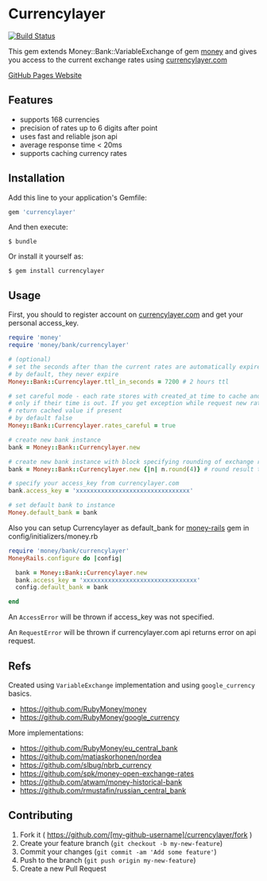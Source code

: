 # Currencylayer

[![Build Status](https://travis-ci.org/askuratovsky/currencylayer.svg)](https://travis-ci.org/askuratovsky/currencylayer)

This gem extends Money::Bank::VariableExchange of gem [money](https://github.com/RubyMoney/money) and gives you access to the current exchange rates using [currencylayer.com](https://currencylayer.com/)

[GitHub Pages Website](http://askuratovsky.github.io/money-json-rates/)

## Features

- supports 168 currencies
- precision of rates up to 6 digits after point
- uses fast and reliable json api
- average response time < 20ms
- supports caching currency rates

## Installation

Add this line to your application's Gemfile:

```ruby
gem 'currencylayer'
```

And then execute:

    $ bundle

Or install it yourself as:

    $ gem install currencylayer

## Usage

First, you should to register account on [currencylayer.com](https://currencylayer.com/) and get your personal access_key.

```ruby
require 'money'
require 'money/bank/currencylayer'

# (optional)
# set the seconds after than the current rates are automatically expired
# by default, they never expire
Money::Bank::Currencylayer.ttl_in_seconds = 7200 # 2 hours ttl

# set careful mode - each rate stores with created_at time to cache and will be flushed
# only if their time is out. If you get exception while request new rate, bank will
# return cached value if present
# by default false
Money::Bank::Currencylayer.rates_careful = true

# create new bank instance
bank = Money::Bank::Currencylayer.new

# create new bank instance with block specifying rounding of exchange result
bank = Money::Bank::Currencylayer.new {|n| n.round(4)} # round result to 4 digits after point

# specify your access_key from currencylayer.com
bank.access_key = 'xxxxxxxxxxxxxxxxxxxxxxxxxxxxxxxx'

# set default bank to instance
Money.default_bank = bank
```

Also you can setup Currencylayer as default_bank for [money-rails](https://github.com/RubyMoney/money-rails) gem in config/initializers/money.rb

```ruby
require 'money/bank/currencylayer'
MoneyRails.configure do |config|

  bank = Money::Bank::Currencylayer.new
  bank.access_key = 'xxxxxxxxxxxxxxxxxxxxxxxxxxxxxxxx'
  config.default_bank = bank

end
```

An `AccessError` will be thrown if access_key was not specified.

An `RequestError` will be thrown if currencylayer.com api returns error on api request.


## Refs

Created using `VariableExchange` implementation and using `google_currency` basics.

- https://github.com/RubyMoney/money
- https://github.com/RubyMoney/google_currency

More implementations:

- https://github.com/RubyMoney/eu_central_bank
- https://github.com/matiaskorhonen/nordea
- https://github.com/slbug/nbrb_currency
- https://github.com/spk/money-open-exchange-rates
- https://github.com/atwam/money-historical-bank
- https://github.com/rmustafin/russian_central_bank

## Contributing

1. Fork it ( https://github.com/[my-github-username]/currencylayer/fork )
2. Create your feature branch (`git checkout -b my-new-feature`)
3. Commit your changes (`git commit -am 'Add some feature'`)
4. Push to the branch (`git push origin my-new-feature`)
5. Create a new Pull Request
